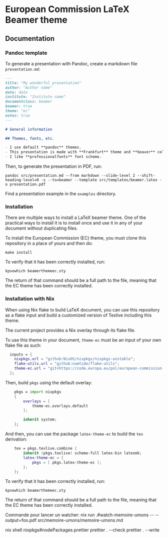 # European Commission LaTeX Beamer theme

## Documentation

### Pandoc template

To generate a presentation with Pandoc, create a markdown file
`presentation.md`:

```markdown
---
title: "My wonderful presentation"
author: "Author name"
date: date
institute: "Institute name"
documentclass: beamer
beamer: true
theme: "ec"
notes: true
---

# General information

## Themes, fonts, etc.

- I use default **pandoc** themes.
- This presentation is made with **Frankfurt** theme and **beaver** color theme.
- I like **professionalfonts** font scheme.
```

Then, to generate the presentation in PDF, run:

```shell
pandoc src/presentation.md --from markdown --slide-level 2 --shift-heading-level=0 -s --to=beamer --template src/templates/beamer.latex -o presentation.pdf
```

Find a presentation example in the `examples` directory.

### Installation

There are multiple ways to install a LaTeX beamer theme. One of the practical
ways to install it is to install once and use it in any of your document without
duplicating files.

To install the European Commission (EC) theme, you must clone this repository
in a place of yours and then do:

```shell
make install
```

To verify that it has been correctly installed, run:

```shell
kpsewhich beamerthemeec.sty
```

The return of that command should be a full path to the file, meaning that the
EC theme has been correctly installed.

### Installation with Nix

When using Nix flake to build LaTeX document, you can use this repository as a
flake input and build a customized version of Texlive including this theme.

The current project provides a Nix overlay through its flake file.

To use this theme in your document, `theme-ec` must be an input of your own
flake file as such:

```nix
  inputs = {
    nixpkgs.url = "github:NixOS/nixpkgs/nixpkgs-unstable";
    flake-utils.url = "github:numtide/flake-utils";
    theme-ec.url = "git+https://code.europa.eu/pol/european-commission-latex-beamer-theme/";
  };
```

Then, build `pkgs` using the default overlay:

```nix
    pkgs = import nixpkgs
    {
        overlays = [
            theme-ec.overlays.default
        ];

        inherit system;
    };

```

And then, you can use the package `latex-theme-ec` to build the `tex`
derivation:

```nix
    tex = pkgs.texlive.combine {
        inherit (pkgs.texlive) scheme-full latex-bin latexmk;
        latex-theme-ec = {
            pkgs = [ pkgs.latex-theme-ec ];
        };
    };
```

To verify that it has been correctly installed, run:

```shell
kpsewhich beamerthemeec.sty
```

The return of that command should be a full path to the file, meaning that the
EC theme has been correctly installed.

Commande pour lancer un watcher:
nix run .#watch-memoire-umons -- --output=foo.pdf src/memoire-umons/memoire-umons.md

nix shell nixpkgs#nodePackages.prettier
prettier . --check
prettier . --write